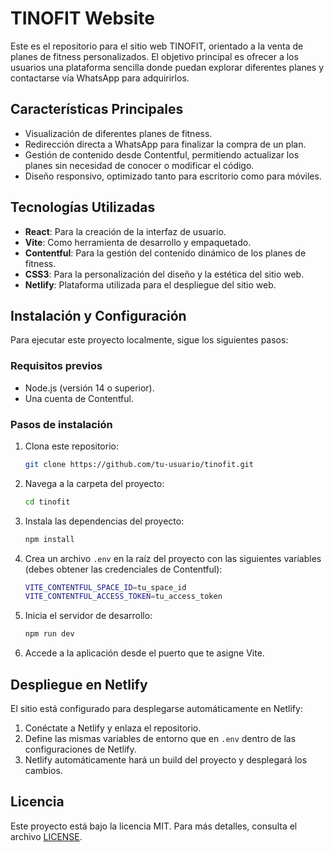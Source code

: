 # TINOFIT Website

Este es el repositorio para el sitio web TINOFIT, orientado a la venta de planes de fitness personalizados. El objetivo principal es ofrecer a los usuarios una plataforma sencilla donde puedan explorar diferentes planes y contactarse vía WhatsApp para adquirirlos.

## Características Principales

- Visualización de diferentes planes de fitness.
- Redirección directa a WhatsApp para finalizar la compra de un plan.
- Gestión de contenido desde Contentful, permitiendo actualizar los planes sin necesidad de conocer o modificar el código.
- Diseño responsivo, optimizado tanto para escritorio como para móviles.

## Tecnologías Utilizadas

- **React**: Para la creación de la interfaz de usuario.
- **Vite**: Como herramienta de desarrollo y empaquetado.
- **Contentful**: Para la gestión del contenido dinámico de los planes de fitness.
- **CSS3**: Para la personalización del diseño y la estética del sitio web.
- **Netlify**: Plataforma utilizada para el despliegue del sitio web.

## Instalación y Configuración

Para ejecutar este proyecto localmente, sigue los siguientes pasos:

### Requisitos previos

- Node.js (versión 14 o superior).
- Una cuenta de Contentful.

### Pasos de instalación

1. Clona este repositorio:

   ```bash
   git clone https://github.com/tu-usuario/tinofit.git
   ```

2. Navega a la carpeta del proyecto:

   ```bash
   cd tinofit
   ```

3. Instala las dependencias del proyecto:

   ```bash
   npm install
   ```

4. Crea un archivo `.env` en la raíz del proyecto con las siguientes variables (debes obtener las credenciales de Contentful):

   ```bash
   VITE_CONTENTFUL_SPACE_ID=tu_space_id
   VITE_CONTENTFUL_ACCESS_TOKEN=tu_access_token
   ```

5. Inicia el servidor de desarrollo:

   ```bash
   npm run dev
   ```

6. Accede a la aplicación desde el puerto que te asigne Vite.

## Despliegue en Netlify

El sitio está configurado para desplegarse automáticamente en Netlify:

1. Conéctate a Netlify y enlaza el repositorio.
2. Define las mismas variables de entorno que en `.env` dentro de las configuraciones de Netlify.
3. Netlify automáticamente hará un build del proyecto y desplegará los cambios.

## Licencia

Este proyecto está bajo la licencia MIT. Para más detalles, consulta el archivo [LICENSE](./LICENSE).

